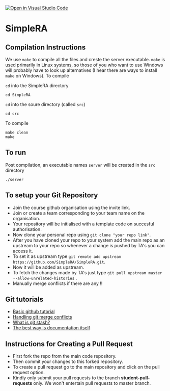 [![Open in Visual Studio Code](https://classroom.github.com/assets/open-in-vscode-718a45dd9cf7e7f842a935f5ebbe5719a5e09af4491e668f4dbf3b35d5cca122.svg)](https://classroom.github.com/online_ide?assignment_repo_id=11567616&assignment_repo_type=AssignmentRepo)

# SimpleRA

## Compilation Instructions

We use ``make`` to compile all the files and creste the server executable. ``make`` is used primarily in Linux systems, so those of you who want to use Windows will probably have to look up alternatives (I hear there are ways to install ``make`` on Windows). To compile

``cd`` into the SimpleRA directory

```
cd SimpleRA
```

``cd`` into the soure directory (called ``src``)

```
cd src
```

To compile

```
make clean
make
```

## To run

Post compilation, an executable names ``server`` will be created in the ``src`` directory

```
./server
```

## To setup your Git Repository

- Join the course github organisation using the invite link.
- Join or create a team corresponding to your team name on the organisation.
- Your repository will be initialised with a template code on succesful authorisation.
- Now clone your personal repo using ``git clone "your repo link"``.
- After you have cloned your repo to your system add the main repo as an upstream to your repo so whenever a change is pushed by TA's you can access it.
- To set it as upstream type ``git remote add upstream https://github.com/SimpleRA/SimpleRA.git``.
- Now it will be added as upstream.
- To fetch the changes made by TA's just type ``git pull upstream master --allow-unrelated-histories`` .
- Manually merge conflicts if there are any !!

## Git tutorials

- [Basic github tutorial](https://youtu.be/SWYqp7iY_Tc)
- [Handling git merge conflicts](https://youtu.be/JtIX3HJKwfo)
- [What is git stash?](https://youtu.be/KLEDKgMmbBI)
- [The best way is documentation itself](https://docs.github.com/en)

## Instructions for Creating a Pull Request

- First fork the repo from the main code repository.
- Then commit your changes to this forked repository.
- To create a pull request go to the main repository and click on the pull request option.
- Kindly only submit your pull requests to the branch **student-pull-requests** only. We won't entertain pull requests to master branch.
